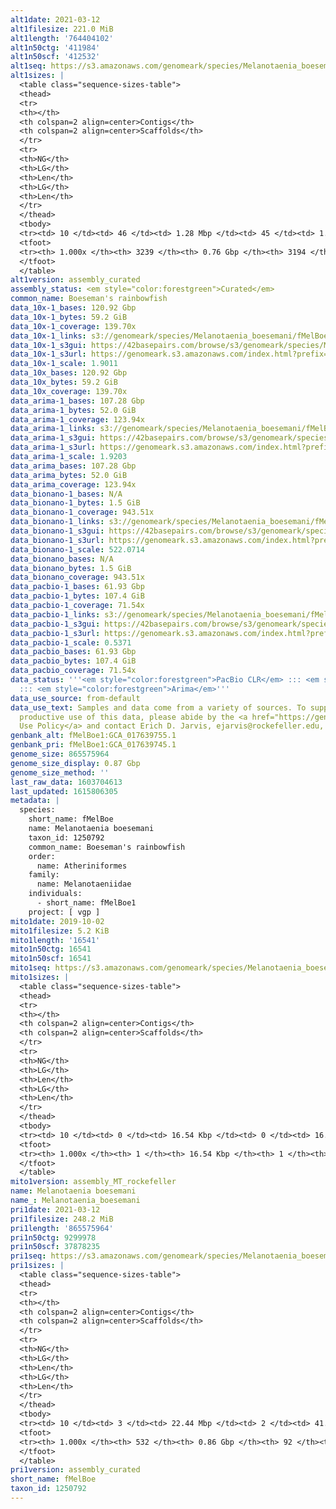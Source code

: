 ```yaml
---
alt1date: 2021-03-12
alt1filesize: 221.0 MiB
alt1length: '764404102'
alt1n50ctg: '411984'
alt1n50scf: '412532'
alt1seq: https://s3.amazonaws.com/genomeark/species/Melanotaenia_boesemani/fMelBoe1/assembly_curated/fMelBoe1.alt.cur.20210312.fasta.gz
alt1sizes: |
  <table class="sequence-sizes-table">
  <thead>
  <tr>
  <th></th>
  <th colspan=2 align=center>Contigs</th>
  <th colspan=2 align=center>Scaffolds</th>
  </tr>
  <tr>
  <th>NG</th>
  <th>LG</th>
  <th>Len</th>
  <th>LG</th>
  <th>Len</th>
  </tr>
  </thead>
  <tbody>
  <tr><td> 10 </td><td> 46 </td><td> 1.28 Mbp </td><td> 45 </td><td> 1.31 Mbp </td></tr><tr><td> 20 </td><td> 117 </td><td> 0.91 Mbp </td><td> 115 </td><td> 0.93 Mbp </td></tr><tr><td> 30 </td><td> 212 </td><td> 0.71 Mbp </td><td> 209 </td><td> 0.72 Mbp </td></tr><tr><td> 40 </td><td> 334 </td><td> 0.55 Mbp </td><td> 331 </td><td> 0.55 Mbp </td></tr><tr style="background-color:#cccccc;"><td> 50 </td><td> 496 </td><td> 411.98 Kbp </td><td> 492 </td><td> 412.53 Kbp </td></tr><tr><td> 60 </td><td> 712 </td><td> 307.95 Kbp </td><td> 708 </td><td> 309.46 Kbp </td></tr><tr><td> 70 </td><td> 1000 </td><td> 230.82 Kbp </td><td> 994 </td><td> 232.70 Kbp </td></tr><tr><td> 80 </td><td> 1395 </td><td> 163.85 Kbp </td><td> 1387 </td><td> 164.84 Kbp </td></tr><tr><td> 90 </td><td> 1966 </td><td> 108.35 Kbp </td><td> 1952 </td><td> 109.30 Kbp </td></tr><tr><td> 100 </td><td> 3238 </td><td> 420  bp </td><td> 3193 </td><td> 485  bp </td></tr></tbody>
  <tfoot>
  <tr><th> 1.000x </th><th> 3239 </th><th> 0.76 Gbp </th><th> 3194 </th><th> 0.76 Gbp </th></tr>
  </tfoot>
  </table>
alt1version: assembly_curated
assembly_status: <em style="color:forestgreen">Curated</em>
common_name: Boeseman's rainbowfish
data_10x-1_bases: 120.92 Gbp
data_10x-1_bytes: 59.2 GiB
data_10x-1_coverage: 139.70x
data_10x-1_links: s3://genomeark/species/Melanotaenia_boesemani/fMelBoe1/genomic_data/10x/<br>
data_10x-1_s3gui: https://42basepairs.com/browse/s3/genomeark/species/Melanotaenia_boesemani/fMelBoe1/genomic_data/10x/
data_10x-1_s3url: https://genomeark.s3.amazonaws.com/index.html?prefix=species/Melanotaenia_boesemani/fMelBoe1/genomic_data/10x/
data_10x-1_scale: 1.9011
data_10x_bases: 120.92 Gbp
data_10x_bytes: 59.2 GiB
data_10x_coverage: 139.70x
data_arima-1_bases: 107.28 Gbp
data_arima-1_bytes: 52.0 GiB
data_arima-1_coverage: 123.94x
data_arima-1_links: s3://genomeark/species/Melanotaenia_boesemani/fMelBoe1/genomic_data/arima/<br>
data_arima-1_s3gui: https://42basepairs.com/browse/s3/genomeark/species/Melanotaenia_boesemani/fMelBoe1/genomic_data/arima/
data_arima-1_s3url: https://genomeark.s3.amazonaws.com/index.html?prefix=species/Melanotaenia_boesemani/fMelBoe1/genomic_data/arima/
data_arima-1_scale: 1.9203
data_arima_bases: 107.28 Gbp
data_arima_bytes: 52.0 GiB
data_arima_coverage: 123.94x
data_bionano-1_bases: N/A
data_bionano-1_bytes: 1.5 GiB
data_bionano-1_coverage: 943.51x
data_bionano-1_links: s3://genomeark/species/Melanotaenia_boesemani/fMelBoe1/genomic_data/bionano/<br>
data_bionano-1_s3gui: https://42basepairs.com/browse/s3/genomeark/species/Melanotaenia_boesemani/fMelBoe1/genomic_data/bionano/
data_bionano-1_s3url: https://genomeark.s3.amazonaws.com/index.html?prefix=species/Melanotaenia_boesemani/fMelBoe1/genomic_data/bionano/
data_bionano-1_scale: 522.0714
data_bionano_bases: N/A
data_bionano_bytes: 1.5 GiB
data_bionano_coverage: 943.51x
data_pacbio-1_bases: 61.93 Gbp
data_pacbio-1_bytes: 107.4 GiB
data_pacbio-1_coverage: 71.54x
data_pacbio-1_links: s3://genomeark/species/Melanotaenia_boesemani/fMelBoe1/genomic_data/pacbio/<br>
data_pacbio-1_s3gui: https://42basepairs.com/browse/s3/genomeark/species/Melanotaenia_boesemani/fMelBoe1/genomic_data/pacbio/
data_pacbio-1_s3url: https://genomeark.s3.amazonaws.com/index.html?prefix=species/Melanotaenia_boesemani/fMelBoe1/genomic_data/pacbio/
data_pacbio-1_scale: 0.5371
data_pacbio_bases: 61.93 Gbp
data_pacbio_bytes: 107.4 GiB
data_pacbio_coverage: 71.54x
data_status: '''<em style="color:forestgreen">PacBio CLR</em> ::: <em style="color:forestgreen">10x</em>
  ::: <em style="color:forestgreen">Arima</em>'''
data_use_source: from-default
data_use_text: Samples and data come from a variety of sources. To support fair and
  productive use of this data, please abide by the <a href="https://genome10k.soe.ucsc.edu/data-use-policies/">Data
  Use Policy</a> and contact Erich D. Jarvis, ejarvis@rockefeller.edu, with any questions.
genbank_alt: fMelBoe1:GCA_017639755.1
genbank_pri: fMelBoe1:GCA_017639745.1
genome_size: 865575964
genome_size_display: 0.87 Gbp
genome_size_method: ''
last_raw_data: 1603704613
last_updated: 1615806305
metadata: |
  species:
    short_name: fMelBoe
    name: Melanotaenia boesemani
    taxon_id: 1250792
    common_name: Boeseman's rainbowfish
    order:
      name: Atheriniformes
    family:
      name: Melanotaeniidae
    individuals:
      - short_name: fMelBoe1
    project: [ vgp ]
mito1date: 2019-10-02
mito1filesize: 5.2 KiB
mito1length: '16541'
mito1n50ctg: 16541
mito1n50scf: 16541
mito1seq: https://s3.amazonaws.com/genomeark/species/Melanotaenia_boesemani/fMelBoe1/assembly_MT_rockefeller/fMelBoe1.MT.20191002.fasta.gz
mito1sizes: |
  <table class="sequence-sizes-table">
  <thead>
  <tr>
  <th></th>
  <th colspan=2 align=center>Contigs</th>
  <th colspan=2 align=center>Scaffolds</th>
  </tr>
  <tr>
  <th>NG</th>
  <th>LG</th>
  <th>Len</th>
  <th>LG</th>
  <th>Len</th>
  </tr>
  </thead>
  <tbody>
  <tr><td> 10 </td><td> 0 </td><td> 16.54 Kbp </td><td> 0 </td><td> 16.54 Kbp </td></tr><tr><td> 20 </td><td> 0 </td><td> 16.54 Kbp </td><td> 0 </td><td> 16.54 Kbp </td></tr><tr><td> 30 </td><td> 0 </td><td> 16.54 Kbp </td><td> 0 </td><td> 16.54 Kbp </td></tr><tr><td> 40 </td><td> 0 </td><td> 16.54 Kbp </td><td> 0 </td><td> 16.54 Kbp </td></tr><tr style="background-color:#cccccc;"><td> 50 </td><td> 0 </td><td style="background-color:#ff8888;"> 16.54 Kbp </td><td> 0 </td><td style="background-color:#ff8888;"> 16.54 Kbp </td></tr><tr><td> 60 </td><td> 0 </td><td> 16.54 Kbp </td><td> 0 </td><td> 16.54 Kbp </td></tr><tr><td> 70 </td><td> 0 </td><td> 16.54 Kbp </td><td> 0 </td><td> 16.54 Kbp </td></tr><tr><td> 80 </td><td> 0 </td><td> 16.54 Kbp </td><td> 0 </td><td> 16.54 Kbp </td></tr><tr><td> 90 </td><td> 0 </td><td> 16.54 Kbp </td><td> 0 </td><td> 16.54 Kbp </td></tr><tr><td> 100 </td><td> 0 </td><td> 16.54 Kbp </td><td> 0 </td><td> 16.54 Kbp </td></tr></tbody>
  <tfoot>
  <tr><th> 1.000x </th><th> 1 </th><th> 16.54 Kbp </th><th> 1 </th><th> 16.54 Kbp </th></tr>
  </tfoot>
  </table>
mito1version: assembly_MT_rockefeller
name: Melanotaenia boesemani
name_: Melanotaenia_boesemani
pri1date: 2021-03-12
pri1filesize: 248.2 MiB
pri1length: '865575964'
pri1n50ctg: 9299978
pri1n50scf: 37878235
pri1seq: https://s3.amazonaws.com/genomeark/species/Melanotaenia_boesemani/fMelBoe1/assembly_curated/fMelBoe1.pri.cur.20210312.fasta.gz
pri1sizes: |
  <table class="sequence-sizes-table">
  <thead>
  <tr>
  <th></th>
  <th colspan=2 align=center>Contigs</th>
  <th colspan=2 align=center>Scaffolds</th>
  </tr>
  <tr>
  <th>NG</th>
  <th>LG</th>
  <th>Len</th>
  <th>LG</th>
  <th>Len</th>
  </tr>
  </thead>
  <tbody>
  <tr><td> 10 </td><td> 3 </td><td> 22.44 Mbp </td><td> 2 </td><td> 41.08 Mbp </td></tr><tr><td> 20 </td><td> 7 </td><td> 18.58 Mbp </td><td> 4 </td><td> 39.49 Mbp </td></tr><tr><td> 30 </td><td> 13 </td><td> 14.01 Mbp </td><td> 6 </td><td> 39.29 Mbp </td></tr><tr><td> 40 </td><td> 19 </td><td> 12.20 Mbp </td><td> 8 </td><td> 38.00 Mbp </td></tr><tr style="background-color:#cccccc;"><td> 50 </td><td> 27 </td><td style="background-color:#88ff88;"> 9.30 Mbp </td><td> 10 </td><td style="background-color:#88ff88;"> 37.88 Mbp </td></tr><tr><td> 60 </td><td> 40 </td><td> 5.51 Mbp </td><td> 13 </td><td> 35.46 Mbp </td></tr><tr><td> 70 </td><td> 59 </td><td> 3.87 Mbp </td><td> 15 </td><td> 34.71 Mbp </td></tr><tr><td> 80 </td><td> 88 </td><td> 2.36 Mbp </td><td> 18 </td><td> 31.82 Mbp </td></tr><tr><td> 90 </td><td> 140 </td><td> 1.13 Mbp </td><td> 20 </td><td> 30.54 Mbp </td></tr><tr><td> 100 </td><td> 531 </td><td> 165  bp </td><td> 91 </td><td> 874  bp </td></tr></tbody>
  <tfoot>
  <tr><th> 1.000x </th><th> 532 </th><th> 0.86 Gbp </th><th> 92 </th><th> 0.87 Gbp </th></tr>
  </tfoot>
  </table>
pri1version: assembly_curated
short_name: fMelBoe
taxon_id: 1250792
---
```

